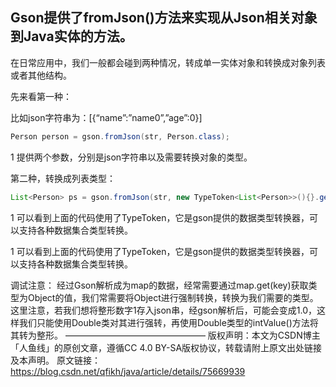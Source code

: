 ## Gson提供了fromJson()方法来实现从Json相关对象到Java实体的方法。

在日常应用中，我们一般都会碰到两种情况，转成单一实体对象和转换成对象列表或者其他结构。

先来看第一种：

比如json字符串为：[{“name”:”name0”,”age”:0}]

```java
Person person = gson.fromJson(str, Person.class);
```

1
提供两个参数，分别是json字符串以及需要转换对象的类型。

第二种，转换成列表类型：

```java
List<Person> ps = gson.fromJson(str, new TypeToken<List<Person>>(){}.getType());
```


1
可以看到上面的代码使用了TypeToken，它是gson提供的数据类型转换器，可以支持各种数据集合类型转换。

1
可以看到上面的代码使用了TypeToken，它是gson提供的数据类型转换器，可以支持各种数据集合类型转换。

调试注意： 
经过Gson解析成为map的数据，经常需要通过map.get(key)获取类型为Object的值，我们常需要将Object进行强制转换，转换为我们需要的类型。这里注意，若我们想将整形数字1存入json串，经gson解析后，可能会变成1.0，这样我们只能使用Double类对其进行强转，再使用Double类型的intValue()方法将其转为整形。
————————————————
版权声明：本文为CSDN博主「人鱼线」的原创文章，遵循CC 4.0 BY-SA版权协议，转载请附上原文出处链接及本声明。
原文链接：https://blog.csdn.net/qfikh/java/article/details/75669939